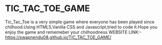 # TIC_TAC_TOE_GAME
Tic_Tac_Toe is a very simple game where everyone has been played since chilhood.Using HTML5,Vanilla CSS and Javascript,tried to code it.Hope you enjoy the game and rememeber your chilhoodness
WEBSITE LINK:- https://swapnendu08.github.io/TIC_TAC_TOE_GAME/
